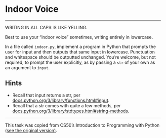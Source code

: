 # Indoor Voice

---

WRITING IN ALL CAPS IS LIKE YELLING.

Best to use your “indoor voice” sometimes, writing entirely in lowercase.

In a file called `indoor.py`, implement a program in Python that prompts the user for input and then outputs that same input in lowercase. Punctuation and whitespace should be outputted unchanged. You’re welcome, but not required, to prompt the user explicitly, as by passing a `str` of your own as an argument to `input`.

## Hints

- Recall that input returns a str, per [docs.python.org/3/library/functions.html#input](docs.python.org/3/library/functions.html#input).
- Recall that a str comes with quite a few methods, per [docs.python.org/3/library/stdtypes.html#string-methods](docs.python.org/3/library/stdtypes.html#string-methods).

---

This task was copied from CS50’s Introduction to Programming with Python
[(see the original version)](https://cs50.harvard.edu/python/2022/psets/0/indoor/).
